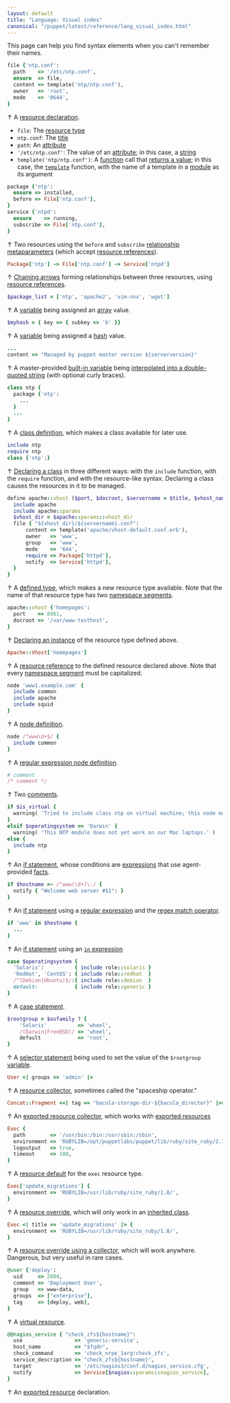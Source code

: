 ```yaml
---
layout: default
title: "Language: Visual index"
canonical: "/puppet/latest/reference/lang_visual_index.html"
---
```



[resource]: ./lang_resources.html
[type]: ./lang_resources.html#resource-types
[title]: ./lang_resources.html#title
[attribute]: ./lang_resources.html#attributes
[string]: ./lang_data_string.html
[function]: ./lang_functions.html
[rvalue]: ./lang_functions.html#behavior
[template_func]: ./lang_template.html
[module]: modules_fundamentals.html
[relationship_meta]: ./lang_relationships.html#syntax-relationship-metaparameters
[refs]: ./lang_data_resource_reference.html
[chaining]: ./lang_relationships.html#syntax-chaining-arrows
[variable]: ./lang_variables.html
[array]: ./lang_data_array.html
[hash]: ./lang_data_hash.html
[interpolation]: ./lang_data_string.html#interpolation
[class_def]: ./lang_classes.html#defining-classes
[class_decl]: ./lang_classes.html#declaring-classes
[defined_type]: ./lang_defined_types.html
[namespace]: ./lang_namespaces.html
[defined_resource]: ./lang_defined_types.html#declaring-an-instance
[node]: ./lang_node_definitions.html
[regex_node]: ./lang_node_definitions.html#regular-expression-names
[comments]: ./lang_comments.html
[if]: ./lang_conditional.html#if-statements
[expressions]: ./lang_expressions.html
[built_in]: ./lang_variables.html#facts-and-built-in-variables
[facts]: ./lang_variables.html#facts
[regex]: ./lang_data_regexp.html
[regex_match]: ./lang_expressions.html#regex-or-data-type-match
[in]: ./lang_expressions.html#in
[case]: ./lang_conditional.html#case-statements
[selector]: ./lang_conditional.html#selectors
[collector]: ./lang_collectors.html
[export_collector]: ./lang_collectors.html#exported-resource-collectors
[export]: ./lang_exported.html
[defaults]: ./lang_defaults.html
[override]: ./lang_classes.html#overriding-resource-attributes
[inherits]: ./lang_classes.html#inheritance
[coll_override]: ./lang_resources_advanced.html#amending-attributes-with-a-collector
[virtual]: ./lang_virtual.html

This page can help you find syntax elements when you can't remember their names.


~~~ ruby
file {'ntp.conf':
  path    => '/etc/ntp.conf',
  ensure  => file,
  content => template('ntp/ntp.conf'),
  owner   => 'root',
  mode    => '0644',
}
~~~

↑ A [resource declaration][resource].

* `file`: The [resource type][type]
* `ntp.conf`: The [title][]
* `path`: An [attribute][]
* `'/etc/ntp.conf'`: The value of an [attribute][]; in this case, a [string][]
* `template('ntp/ntp.conf')`: A [function][] call that [returns a value][rvalue]; in this case, the [`template`][template_func] function, with the name of a template in a [module][] as its argument

~~~ ruby
package {'ntp':
  ensure => installed,
  before => File['ntp.conf'],
}
service {'ntpd':
  ensure    => running,
  subscribe => File['ntp.conf'],
}
~~~

↑ Two resources using the `before` and `subscribe` [relationship metaparameters][relationship_meta] (which accept [resource references][refs]).

~~~ ruby
Package['ntp'] -> File['ntp.conf'] ~> Service['ntpd']
~~~

↑ [Chaining arrows][chaining] forming relationships between three resources, using [resource references][refs].

~~~ ruby
$package_list = ['ntp', 'apache2', 'vim-nox', 'wget']
~~~

↑ A [variable][] being assigned an [array][] value.

~~~ ruby
$myhash = { key => { subkey => 'b' }}
~~~

↑ A [variable][] being assigned a [hash][] value.

~~~ ruby
...
content => "Managed by puppet master version ${serverversion}"
~~~

↑ A master-provided [built-in variable][built_in] being [interpolated into a double-quoted string][interpolation] (with optional curly braces).


~~~ ruby
class ntp {
  package {'ntp':
    ...
  }
  ...
}
~~~

↑ A [class definition][class_def], which makes a class avaliable for later use.

~~~ ruby
include ntp
require ntp
class {'ntp':}
~~~

↑ [Declaring a class][class_decl] in three different ways: with the `include` function, with the `require` function, and with the resource-like syntax. Declaring a class causes the resources in it to be managed.


~~~ ruby
define apache::vhost ($port, $docroot, $servername = $title, $vhost_name = '*') {
  include apache
  include apache::params
  $vhost_dir = $apache::params::vhost_dir
  file { "${vhost_dir}/${servername}.conf":
      content => template('apache/vhost-default.conf.erb'),
      owner   => 'www',
      group   => 'www',
      mode    => '644',
      require => Package['httpd'],
      notify  => Service['httpd'],
  }
}
~~~

↑ A [defined type][defined_type], which makes a new resource type available. Note that the name of that resource type has two [namespace segments][namespace].

~~~ ruby
apache::vhost {'homepages':
  port    => 8081,
  docroot => '/var/www-testhost',
}
~~~

↑ [Declaring an instance][defined_resource] of the resource type defined above.

~~~ ruby
Apache::Vhost['homepages']
~~~

↑ A [resource reference][refs] to the defined resource declared above. Note that every [namespace segment][namespace] must be capitalized.

~~~ ruby
node 'www1.example.com' {
  include common
  include apache
  include squid
}
~~~

↑ A [node definition][node].

~~~ ruby
node /^www\d+$/ {
  include common
}
~~~

↑ A [regular expression node definition][regex_node].

~~~ ruby
# comment
/* comment */
~~~

↑ Two [comments][].


~~~ ruby
if $is_virtual {
  warning( 'Tried to include class ntp on virtual machine; this node may be misclassified.' )
}
elsif $operatingsystem == 'Darwin' {
  warning( 'This NTP module does not yet work on our Mac laptops.' )
else {
  include ntp
}
~~~

↑ An [if statement][if], whose conditions are [expressions][] that use agent-provided [facts][].


~~~ ruby
if $hostname =~ /^www(\d+)\./ {
  notify { "Welcome web server #$1": }
}
~~~

↑ An [if statement][if] using a [regular expression][regex] and the [regex match operator][regex_match].

~~~ ruby
if 'www' in $hostname {
  ...
}
~~~

↑ An [if statement][if] using an [`in` expression][in]

~~~ ruby
case $operatingsystem {
  'Solaris':          { include role::solaris }
  'RedHat', 'CentOS': { include role::redhat  }
  /^(Debian|Ubuntu)$/:{ include role::debian  }
  default:            { include role::generic }
}
~~~

↑ A [case statement][case].

~~~ ruby
$rootgroup = $osfamily ? {
    'Solaris'          => 'wheel',
    /(Darwin|FreeBSD)/ => 'wheel',
    default            => 'root',
}
~~~

↑ A [selector statement][selector] being used to set the value of the `$rootgroup` [variable][].

~~~ ruby
User <| groups == 'admin' |>
~~~

↑ A [resource collector][collector], sometimes called the "spaceship operator."

~~~ ruby
Concat::Fragment <<| tag == "bacula-storage-dir-${bacula_director}" |>>
~~~

↑ An [exported resource collector][export_collector], which works with [exported resources][export]

~~~ ruby
Exec {
  path        => '/usr/bin:/bin:/usr/sbin:/sbin',
  environment => 'RUBYLIB=/opt/puppetlabs/puppet/lib/ruby/site_ruby/2.1.0/',
  logoutput   => true,
  timeout     => 180,
}
~~~

↑ A [resource default][defaults] for the `exec` resource type.

~~~ ruby
Exec['update_migrations'] {
  environment => 'RUBYLIB=/usr/lib/ruby/site_ruby/1.8/',
}
~~~

↑ A [resource override][override], which will only work in an [inherited class][inherits].

~~~ ruby
Exec <| title == 'update_migrations' |> {
  environment => 'RUBYLIB=/usr/lib/ruby/site_ruby/1.8/',
}
~~~

↑ A [resource override using a collector][coll_override], which will work anywhere. Dangerous, but very useful in rare cases.


~~~ ruby
@user {'deploy':
  uid     => 2004,
  comment => 'Deployment User',
  group   => www-data,
  groups  => ["enterprise"],
  tag     => [deploy, web],
}
~~~

↑ A [virtual resource][virtual].


~~~ ruby
@@nagios_service { "check_zfs${hostname}":
  use                 => 'generic-service',
  host_name           => "$fqdn",
  check_command       => 'check_nrpe_1arg!check_zfs',
  service_description => "check_zfs${hostname}",
  target              => '/etc/nagios3/conf.d/nagios_service.cfg',
  notify              => Service[$nagios::params::nagios_service],
}
~~~

↑ An [exported resource][export] declaration.

